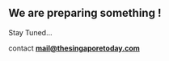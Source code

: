 ## We are preparing something !

Stay Tuned...







contact **[mail@thesingaporetoday.com](mailto:mail@thesingaporetoday.com)**
